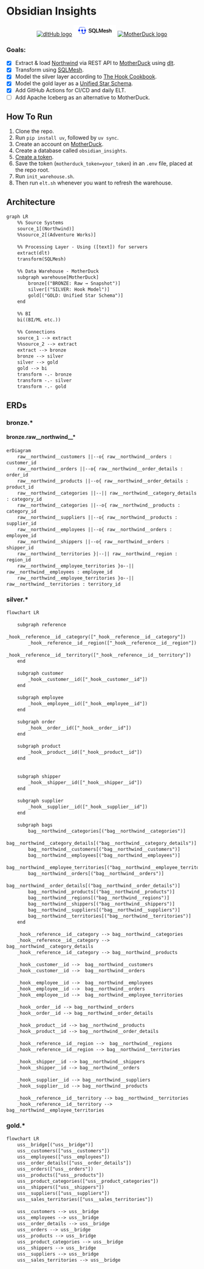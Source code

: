 # Obsidian Insights
<p style="text-align: center; margin: 0;">
    <a href="https://www.dlthub.com"> <img src="https://cdn.sanity.io/images/nsq559ov/production/7f85e56e715b847c5519848b7198db73f793448d-82x25.svg?w=2000&auto=format" alt="dltHub logo" height="30px"></a>
    <a href="https://www.sqlmesh.com"><img src="https://github.com/TobikoData/sqlmesh/blob/main/docs/readme/sqlmesh.png?raw=true" alt="SQLMesh logo" height="30px"></a>
    <a href="https://www.motherduck.com"><img src="https://gist.githubusercontent.com/mattiasthalen/7919bc48c6e0d706bbec96f452f8ea69/raw/f76c2dde8ba0870e0ae52b7eb7f700a40cfda047/motherduck.svg" alt="MotherDuck logo" height="30px"></a>
</p>

### Goals:
- [x] Extract & load [Northwind](https://demodata.grapecity.com/#NorthWind) via REST API to [MotherDuck](https://www.motherduck.com) using [dlt](https://www.dlthub.com).
- [x] Transform using [SQLMesh](https://www.sqlmesh.com).
- [x] Model the silver layer according to [The Hook Cookbook](https://hookcookbook.substack.com/).
- [x] Model the gold layer as a [Unified Star Schema](https://www.amazon.com/Unified-Star-Schema-Resilient-Warehouse/dp/163462887X).
- [x] Add GitHub Actions for CI/CD and daily ELT.
- [ ] Add Apache Iceberg as an alternative to MotherDuck.

## How To Run
1. Clone the repo.
2. Run `pip install uv`, followed by `uv sync`.
4. Create an account on [MotherDuck](https://www.motherduck.com).
5. Create a database called `obsidian_insights`.
6. [Create a token](https://motherduck.com/docs/key-tasks/authenticating-and-connecting-to-motherduck/authenticating-to-motherduck/#authentication-using-an-access-token).
7. Save the token (`motherduck_token=your_token`) in an `.env` file, placed at the repo root.
8. Run `init_warehouse.sh`.
9. Then run `elt.sh` whenever you want to refresh the warehouse.

## Architecture
```mermaid
graph LR
    %% Source Systems
    source_1[(Northwind)]
    %%source_2[(Adventure Works)]
    
    %% Processing Layer - Using ([text]) for servers
    extract(dlt)
    transform(SQLMesh)
    
    %% Data Warehouse - MotherDuck
    subgraph warehouse[MotherDuck]
        bronze[("BRONZE: Raw → Snapshot")]
        silver[("SILVER: Hook Model")]
        gold[("GOLD: Unified Star Schema")]
    end
    
    %% BI
    bi((BI/ML etc.))
    
    %% Connections
    source_1 --> extract
    %%source_2 --> extract
    extract --> bronze
    bronze --> silver
    silver --> gold
    gold --> bi
    transform -.- bronze
    transform -.- silver
    transform -.- gold
```

## ERDs
### bronze.*
#### bronze.raw__northwind__*
```mermaid
erDiagram
    raw__northwind__customers ||--o{ raw__northwind__orders : customer_id
    raw__northwind__orders ||--o{ raw__northwind__order_details : order_id
    raw__northwind__products ||--o{ raw__northwind__order_details : product_id
    raw__northwind__categories ||--|| raw__northwind__category_details : category_id
    raw__northwind__categories ||--o{ raw__northwind__products : category_id
    raw__northwind__suppliers ||--o{ raw__northwind__products : supplier_id
    raw__northwind__employees ||--o{ raw__northwind__orders : employee_id
    raw__northwind__shippers ||--o{ raw__northwind__orders : shipper_id
    raw__northwind__territories }|--|| raw__northwind__region : region_id
    raw__northwind__employee_territories }o--|| raw__northwind__employees : employee_id
    raw__northwind__employee_territories }o--|| raw__northwind__territories : territory_id
```

### silver.*
```mermaid
flowchart LR

    subgraph reference
        _hook__reference__id__category(["_hook__reference__id__category"])
        _hook__reference__id__region(["_hook__reference__id__region"])
        _hook__reference__id__territory(["_hook__reference__id__territory"])
    end
    
    subgraph customer
        _hook__customer__id(["_hook__customer__id"])
    end
    
    subgraph employee
        _hook__employee__id(["_hook__employee__id"])
    end

    subgraph order
        _hook__order__id(["_hook__order__id"])
    end
    
    subgraph product
        _hook__product__id(["_hook__product__id"])
    end


    subgraph shipper
        _hook__shipper__id(["_hook__shipper__id"])
    end
    
    subgraph supplier
        _hook__supplier__id(["_hook__supplier__id"])
    end

    subgraph bags
        bag__northwind__categories[("bag__northwind__categories")]
        bag__northwind__category_details[("bag__northwind__category_details")]
        bag__northwind__customers[("bag__northwind__customers")]
        bag__northwind__employees[("bag__northwind__employees")]
        bag__northwind__employee_territories[("bag__northwind__employee_territories")]
        bag__northwind__orders[("bag__northwind__orders")]
        bag__northwind__order_details[("bag__northwind__order_details")]
        bag__northwind__products[("bag__northwind__products")]
        bag__northwind__regions[("bag__northwind__regions")]
        bag__northwind__shippers[("bag__northwind__shippers")]
        bag__northwind__suppliers[("bag__northwind__suppliers")]
        bag__northwind__territories[("bag__northwind__territories")]
    end

    _hook__reference__id__category --> bag__northwind__categories
    _hook__reference__id__category --> bag__northwind__category_details
    _hook__reference__id__category --> bag__northwind__products

    _hook__customer__id -->  bag__northwind__customers
    _hook__customer__id -->  bag__northwind__orders

    _hook__employee__id -->  bag__northwind__employees
    _hook__employee__id -->  bag__northwind__orders
    _hook__employee__id -->  bag__northwind__employee_territories

    _hook__order__id --> bag__northwind__orders
    _hook__order__id --> bag__northwind__order_details

    _hook__product__id --> bag__northwind__products
    _hook__product__id --> bag__northwind__order_details

    _hook__reference__id__region -->  bag__northwind__regions
    _hook__reference__id__region --> bag__northwind__territories

    _hook__shipper__id --> bag__northwind__shippers
    _hook__shipper__id --> bag__northwind__orders

    _hook__supplier__id --> bag__northwind__suppliers
    _hook__supplier__id --> bag__northwind__products

    _hook__reference__id__territory --> bag__northwind__territories
    _hook__reference__id__territory -->  bag__northwind__employee_territories
```

### gold.*
```mermaid
flowchart LR
    uss__bridge[("uss__bridge")]
    uss__customers(["uss__customers"])
    uss__employees(["uss__employees"])
    uss__order_details(["uss__order_details"])
    uss__orders(["uss__orders"])
    uss__products(["uss__products"])
    uss__product_categories(["uss__product_categories"])
    uss__shippers(["uss__shippers"])
    uss__suppliers(["uss__suppliers"])
    uss__sales_territories(["uss__sales_territories"])

    uss__customers --> uss__bridge
    uss__employees --> uss__bridge
    uss__order_details --> uss__bridge
    uss__orders --> uss__bridge
    uss__products --> uss__bridge
    uss__product_categories --> uss__bridge
    uss__shippers --> uss__bridge
    uss__suppliers --> uss__bridge
    uss__sales_territories --> uss__bridge
```
